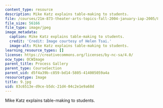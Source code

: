 ```yaml
---
content_type: resource
description: Mike Katz explains table-making to students.
file: /courses/21m-873-theater-arts-topics-fall-2004-january-iap-2005/83c6513ed9ceb5dc21d404c2e1e9a68d_9.jpg
file_size: 56166
file_type: image/jpeg
image_metadata:
  caption: Mike Katz explains table-making to students.
  credit: 'Credit: Image courtesy of Helen Tsai.'
  image-alt: Mike Katz explains table-making to students.
learning_resource_types: []
license: https://creativecommons.org/licenses/by-nc-sa/4.0/
ocw_type: OCWImage
parent_title: Process Gallery
parent_type: CourseSection
parent_uid: d5f4a39b-c859-bd14-5805-414005059a4a
resourcetype: Image
title: 9.jpg
uid: 83c6513e-d9ce-b5dc-21d4-04c2e1e9a68d
---
```

Mike Katz explains table-making to students.
